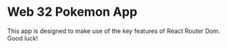# Web 32 Pokemon App
This app is designed to make use of the key features of React Router Dom. Good luck!